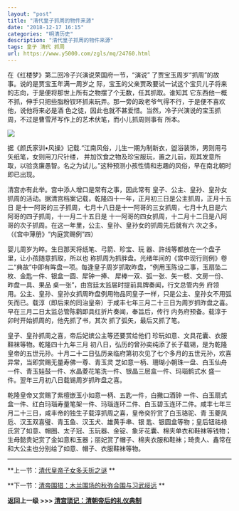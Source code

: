 ```yaml
---
layout: "post"
title: "清代皇子抓周的物件来源"
date: "2018-12-17 16:15"
categories: "明清历史"
description: "清代皇子抓周的物件来源"
tags: 皇子 清代 抓周
url: https://www.y5000.com/zgls/mq/24760.html
---
```






在《红楼梦》第二回冷子兴演说荣国府一节，“演说” 了贾宝玉周岁“抓周”的故事。说的是贾宝玉年满一周岁之
际，宝玉的父亲贾政要试一试这个宝贝儿子将来的志向，于是便将那世上所有之物摆了个无数，任其抓取。谁知其
它东西他一概不抓，伸手只把些脂粉钗环抓来玩弄。那一旁的政老爷气得不行，于是便不喜欢他，说他将来必是酒 色之徒，因此也就不甚爱惜。当然，冷子兴演说的宝玉抓
周，不过是曹雪芹写作上的艺术伏笔，而小儿抓周则事有 所本。

![](https://img.y5000.com/uploads/allimg/170808/12-1FPQ12K1C2.jpg)

据《颜氏家训•风操》记载.“江南风俗，儿生一期为制新衣，盥浴装饰，男则用弓矢纸笔，女则用刀尺针缕，
并加饮食之物及珍宝服玩，置之儿前，观其发意所取，以验贪廉愚智。名之为试儿。”这种预测小孩性情和志趣的风俗，早在南北朝时即已出现。

清宫亦有此举。宫中添人增口是常有之事，因此常有 皇子、公主、皇孙、皇孙女抓周的活动。据清宫档案记载，乾隆四十一年，正月初三日是公主抓周，正月十五日
是十一阿哥的三子抓周，七月十八日是十一阿哥的三女抓周，七月十九日是六阿哥的四子抓周，十一月二十五日是
十一阿哥的四女抓周，十二月十二日是八阿哥的次子抓周。在这一年里，公主、皇孙、皇孙女的抓周先后就有六 次之多。（《宫中薄册》“内庭赏赐例”四）

婴儿周岁为晬。生日那天将纸笔、弓箭、珍宝、玩 器、許线等都放在一个盘子里，让小孩随意抓取，所以也
称抓周为抓胖盘。光绪年间的《宫中现行则例》卷二“典故”中即有眸盘一项。每逢皇子周岁抓取昨盘，“例用玉陈设二事，玉扇坠二枚、金匙一件、银盒一圆、犀钟一捧、
犀棒一双、弧一张、矢一枝、文房一份、昨盘一具、果品 桌一张”，由宫廷太监届时提前具牌奏闻，行文总管内务
府领用。公主、皇孙、皇孙女抓周昨盘例用物品同皇子一样，只是公主、皇孙女不用弧矢而已。载淳（即后来的同治皇帝）于咸丰七年三月二十三日为周岁抓昨盘之喜。早在三月二日太监总管陈鹳即具红折片奏闻，奉旨后，传行
内务府预备。载淳于卯时开始抓周的，他先抓了书，其次 抓了弧矢，最后又抓了笔。

皇子、皇孙抓周之喜，帝后妃嫔公主等还要赏给他们 珍玩如意、文具花囊、衣服鞋袜等物。乾隆四十九年三月
初八日，弘历的曾孙奕纯添了长子载锡，是为乾隆皇帝的五世元孙。十月二十二日弘历亲临府第初次见了七个多月的五世元孙，欢喜异常，当即赏赐无量寿佛一尊、青玉灵
芝如意一柄、珊瑚小朝珠一盘、白玉仙舟一件、青玉娃鼓一件、水晶菱花笔洗一件、银晶三层盒一件、玛瑙鹤式水 盛一件。翌年三月初八日载锡周岁抓昨盘之喜。

乾隆皇帝又赏赐了紫檀嵌玉小如意一柄、五匙一件，白撇口酒钟
一件、白玉扇式盒一件、红白玛瑙寿量笔架一件、玛瑙连环二件、白玉碧玉连环二件。咸丰七年三月二十三日，咸丰帝的独生子载淳抓周之喜，皇帝奕狞赏了白玉骆驼、青
玉夔凤卮、汉玉双喜璧、青玉鱼、汉玉犬、雄黄手串、银
匙、银圆盒等物；皇后钮祜禄氏赏了如意、帽圈、太子冠、玉玩器、金锭、象牙花囊、棉夹单衣和鞋袜等钱物；生母懿贵妃赏了金如意和玉器；丽妃赏了帽子、棉夹衣服和鞋袜；琦贵人、鑫常在和大公主也分别给了如意、帽子、衣服鞋袜等物。

* * *

**上一节：[清代皇帝子女多夭折之谜](https://www.y5000.com/zgls/mq/24757.html) **

**下一节：[清帝围猎：木兰围场的秋弥合围与习武绥远](https://www.y5000.com/zgls/mq/24762.html) **

**返回上一级 >>> [清宫琐记：清朝帝后的礼仪典制](https://www.y5000.com/zgls/mq/24777.html)**

